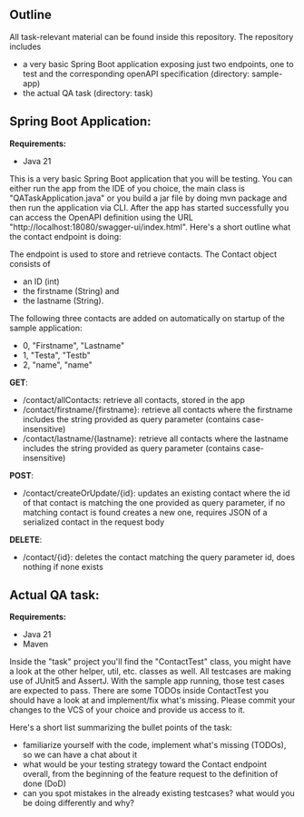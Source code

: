 ## Outline

All task-relevant material can be found inside this repository. The repository includes
- a very basic Spring Boot application exposing just two endpoints, one to test and the corresponding openAPI specification (directory: sample-app)
- the actual QA task (directory: task)

## Spring Boot Application:

**Requirements:**
- Java 21

This is a very basic Spring Boot application that you will be testing. You can either run the app from the IDE of you choice, the main class is "QATaskApplication.java" or you build a jar file by doing mvn package and then run the application via CLI. 
After the app has started successfully you can access the OpenAPI definition using the URL "http://localhost:18080/swagger-ui/index.html".
Here's a short outline what the contact endpoint is doing:

The endpoint is used to store and retrieve contacts. The Contact object consists of
- an ID (int)
- the firstname (String) and
- the lastname (String).

The following three contacts are added on automatically on startup of the sample application:

- 0, "Firstname", "Lastname"
- 1, "Testa", "Testb"
- 2, "name", "name"

**GET**:
- /contact/allContacts: retrieve all contacts, stored in the app
- /contact/firstname/{firstname}: retrieve all contacts where the firstname includes the string provided as query parameter (contains case-insensitive)
- /contact/lastname/{lastname}: retrieve all contacts where the lastname includes the string provided as query parameter (contains case-insensitive)

**POST**:
- /contact/createOrUpdate/{id}: updates an existing contact where the id of that contact is matching the one provided as query parameter, if no matching contact is found creates a new one, requires JSON of a serialized contact in the request body

**DELETE**:
- /contact/{id}: deletes the contact matching the query parameter id, does nothing if none exists


## Actual QA task:

**Requirements:**
- Java 21
- Maven

Inside the "task" project you'll find the "ContactTest" class, you might have a look at the
other helper, util, etc. classes as well. All testcases are making use of JUnit5 and AssertJ. With
the sample app running, those test cases are expected to pass. There are some TODOs inside
ContactTest you should have a look at and implement/fix what's missing. Please commit your changes 
to the VCS of your choice and provide us access to it.

Here's a short list summarizing the bullet points of the task:
- familiarize yourself with the code, implement what's missing (TODOs), so we can have a chat about it
- what would be your testing strategy toward the Contact endpoint overall, from the beginning of the feature request to the definition of done (DoD)
- can you spot mistakes in the already existing testcases? what would you be doing differently and why?